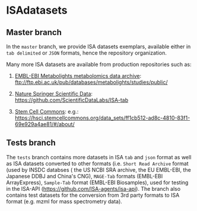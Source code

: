 # ISAdatasets

## Master branch

In the `master` branch, we provide ISA datasets exemplars, available either in `tab delimited` or `JSON` formats, hence the repository organization.

Many more ISA datasets are available from production repositories such as:

1. [EMBL-EBI Metabolights metabolomics data archive](https://www.ebi.ac.uk/metabolights/): 
ftp://ftp.ebi.ac.uk/pub/databases/metabolights/studies/public/

1. [Nature Springer Scientific Data](http://www.nature.com/sdata/):
https://github.com/ScientificDataLabs/ISA-tab

1. [Stem Cell Commons](https://hsci.stemcellcommons.org/dashboard):
e.g.: https://hsci.stemcellcommons.org/data_sets/ff1cb512-ad8c-4810-83f1-69e929a4ae81/#/about/

## Tests branch

The `tests` branch contains more datasets in ISA `tab` and `json` format as well as ISA datasets converted to other formats (i.e. `Short Read Archive` format (used by INSDC databses ( the US NCBI SRA archive, the EU EMBL-EBI, the Japanese DDBJ and China's CNG), `MAGE-Tab` formats (EMBL-EBI ArrayExpress), `Sample-Tab` format (EMBL-EBI Biosamples), used for testing in the ISA-API (https://github.com/ISA-agents/isa-api). The branch also contains test datasets for the conversion from 3rd party formats to ISA format (e.g. mzml for mass spectrometry data).



